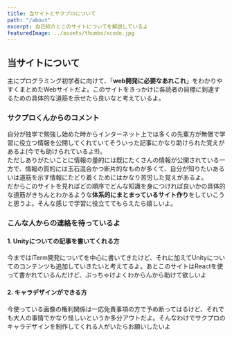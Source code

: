 ```yaml
---
title: 当サイトとサクプロについて
path: "/about"
excerpt: 自己紹介とこのサイトについてを解説しているよ
featuredImage: ../assets/thumbs/xcode.jpg
---
```

## 当サイトについて
主にプログラミング初学者に向けて、「**web開発に必要なあれこれ**」をわかりやすくまとめたWebサイトだよ。このサイトをきっかけに各読者の目標に到達するための具体的な道筋を示せたら良いなと考えているよ。

### サクプロくんからのコメント
自分が独学で勉強し始めた時からインターネット上では多くの先輩方が無償で学習に役立つ情報を公開してくれていてそういった記事にかなり助けられた覚えがあるよ(今でも助けられているよ!!)。  
ただしありがたいことに情報の量的には既にたくさんの情報が公開されている一方で、情報の質的には玉石混合かつ断片的なものが多くて、自分が知りたいあるいは道筋を示す情報にたどり着くためにはかなり苦労した覚えがあるよ。  
だからこのサイトを見ればどの順序でどんな知識を身につければ良いかの具体的な道筋がきちんとわかるような**体系的にまとまっているサイト作り**をしていこうと思うよ。そんな感じで学習に役立ててもらえたら嬉しいよ。

### こんな人からの連絡を待っているよ
#### 1. Unityについての記事を書いてくれる方
今まではiTerm開発についてを中心に書いてきたけど、それに加えてUnityについてのコンテンツも追加していきたいと考えてるよ。あとこのサイトはReactを使って書かれているんだけど、ぶっちゃけよくわからんから助けて欲しいよ

#### 2. キャラデザインができる方
今使っている画像の権利関係は一応免責事項の方で予め断ってはるけど、それでも大人の事情でかなり怪しいというか多分アウトだよ。そんなわけでサクプロのキャラデザインを制作してくれる人がいたらお願いしたいよ